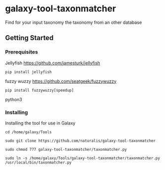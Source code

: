 # galaxy-tool-taxonmatcher
Find for your input taxonomy the taxonomy from an other database
## Getting Started
### Prerequisites
Jellyfish https://github.com/jamesturk/jellyfish<br />
```
pip install jellyfish
```
fuzzy wuzzy https://github.com/seatgeek/fuzzywuzzy<br />
```
pip install fuzzywuzzy[speedup]
```
python3
### Installing
Installing the tool for use in Galaxy
```
cd /home/galaxy/Tools
```
```
sudo git clone https://github.com/naturalis/galaxy-tool-taxonmatcher
```
```
sudo chmod 777 galaxy-tool-taxonmatcher/taxonmatcher.py
```
```
sudo ln -s /home/galaxy/Tools/galaxy-tool-taxonmatcher/taxonmatcher.py /usr/local/bin/taxonmatcher.py
```
